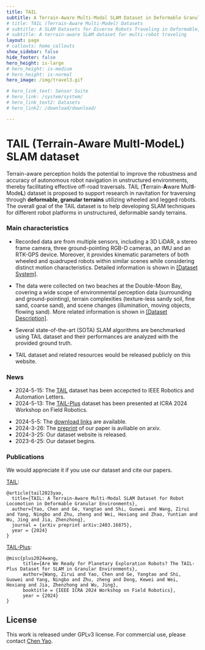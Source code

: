 ```yaml
---
title: TAIL 
subtitle: A Terrain-Aware Multi-Modal SLAM Dataset in Deformable Granular Environments  
# title: TAIL (Terrain-Aware Multi-Model) Datasets
# subtitle: A SLAM Datasets for Diverse Robots Traveling in Deformable, Granular Ground 
# subtitle: A terrain-aware SLAM dataset for multi-robot traveling
layout: page
# callouts: home_callouts
show_sidebar: false
hide_footer: false
hero_height: is-large
# hero_height: is-medium
# hero_height: is-normal 
hero_image: /img/travel3.gif

# hero_link_text: Sensor Suite
# hero_link: /system/system/
# hero_link_text2: Datasets
# hero_link2: /download/download/

---
```


# TAIL (**T**errain-**A**ware Mult**I**-Mode**L**) SLAM dataset

Terrain-aware perception holds the potential to improve the robustness and accuracy of autonomous robot navigation in unstructured environments, thereby facilitating effective off-road traversals. TAIL (**T**errain-**A**ware Mult**I**-Mode**L**) dataset is proposed to support research in navitation for traversing through **deformable, granular terrains** utilizing wheeled and legged robots. The overall goal of the TAIL dataset is to help developing SLAM techniques for different robot platforms in unstructured, deformable sandy terrains.
<!-- that lack textless cues. -->
<!-- that are commonly found in urban autonmous SLAM datasets. -->



### Main characteristics

- Recorded data are from multiple sensors, including a 3D LiDAR, a stereo frame camera, three ground-pointing RGB-D cameras, an IMU and an RTK-GPS device. Moreover, it provides kinematic parameters of both wheeled and quadruped robots within similar scenes while considering distinct motion characteristics. Detailed information is shown in [[Dataset System]](/system/).


- The data were collected on two beaches at the Double-Moon Bay, covering a wide scope of environmental perception data (surrounding and ground-pointing), terrain complexities (texture-less sandy soil, fine sand, coarse sand), and scene changes (illumination, moving objects, flowing sand). More related information is shown in [[Dataset Description]](/datasets/tail.md/).


- Several state-of-the-art (SOTA) SLAM algorithms are benchmarked using TAIL dataset and their performances are analyzed with the provided ground truth. 


- TAIL dataset and related resources would be released publicly on this website.



### News
<!-- Our work has been accepted by -->
<!-- The preprint version is available at arXiv. -->
<!-- Driver code and time synchronization of event cameras are now available -->
<!-- * 2024-03-05: Calibration results and rosbag are avaliable (Plan). 
* 2024-03-01: Dataset sequences released (Plan).  -->
* 2024-5-15: The [TAIL](/datasets/tail.md/) dataset has been accepcted to IEEE Robotics and Automation Letters.
* 2024-5-13: The [TAIL-Plus](/datasets/tail-plus/) dataset has been presented at ICRA 2024 Workshop on Field Robotics.
<!-- * 2024-5-7: The [TAIL-Plus](/datasets/tail-plus/) dataset is released. -->
* 2024-5-5: The [download links](/download/) are available.
* 2024-3-26: The [preprint](https://arxiv.org/abs/2403.16875) of our paper is aviliable on arxiv.
* 2024-3-25: Our dataset website is released.
* 2023-6-25: Our dataset begins.




### Publications

We would appreciate it if you use our dataset and cite our papers. 

[TAIL](https://arxiv.org/abs/2403.16875):
```
@article{tail2023yao,
  title={TAIL: A Terrain-Aware Multi-Modal SLAM Dataset for Robot Locomotion in Deformable Granular Environments},
  author={Yao, Chen and Ge, Yangtao and Shi, Guowei and Wang, Zirui and Yang, Ningbo and Zhu, zheng and Wei, Hexiang and Zhao, Yuntian and Wu, Jing and Jia, Zhenzhong},
  journal = {arXiv preprint arXiv:2403.16875},
  year = {2024}
}
```
[TAIL-Plus](https://arxiv.org/abs/2404.13600):
```
@misc{plus2024wang,
      title={Are We Ready for Planetary Exploration Robots? The TAIL-Plus Dataset for SLAM in Granular Environments}, 
      author={Wang, Zirui and Yao, Chen and Ge, Yangtao and Shi, Guowei and Yang, Ningbo and Zhu, zheng and Dong, Kewei and Wei, Hexiang and Jia, Zhenzhong and Wu, Jing},
      booktitle = {IEEE ICRA 2024 Workshop on Field Robotics},
      year = {2024}
}
```


## License 

This work is released under GPLv3 license. For commercial use, please contact [Chen Yao](mailto:yaoc@mail.sustech.edu.cn).